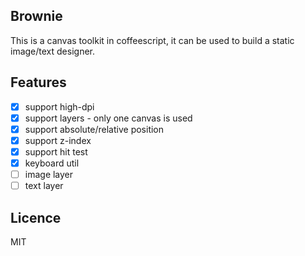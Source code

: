 ## Brownie
This is a canvas toolkit in coffeescript, it can be used to build a static image/text designer.

## Features
- [x] support high-dpi
- [x] support layers - only one canvas is used
- [x] support absolute/relative position
- [x] support z-index
- [x] support hit test
- [x] keyboard util
- [ ] image layer
- [ ] text layer

## Licence

MIT
